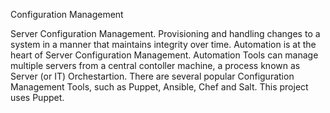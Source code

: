 Configuration Management

Server Configuration Management.
Provisioning and handling changes to a system in a manner that maintains integrity over time.
Automation is at the heart of Server Configuration Management. Automation Tools can manage multiple
servers from a central contoller machine, a process known as Server (or IT) Orchestartion.
There are several popular Configuration Management Tools, such as Puppet, Ansible, Chef and Salt.
This project uses Puppet.
